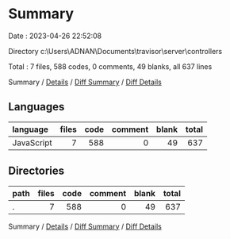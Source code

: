 # Summary

Date : 2023-04-26 22:52:08

Directory c:\\Users\\ADNAN\\Documents\\travisor\\server\\controllers

Total : 7 files,  588 codes, 0 comments, 49 blanks, all 637 lines

Summary / [Details](details.md) / [Diff Summary](diff.md) / [Diff Details](diff-details.md)

## Languages
| language | files | code | comment | blank | total |
| :--- | ---: | ---: | ---: | ---: | ---: |
| JavaScript | 7 | 588 | 0 | 49 | 637 |

## Directories
| path | files | code | comment | blank | total |
| :--- | ---: | ---: | ---: | ---: | ---: |
| . | 7 | 588 | 0 | 49 | 637 |

Summary / [Details](details.md) / [Diff Summary](diff.md) / [Diff Details](diff-details.md)